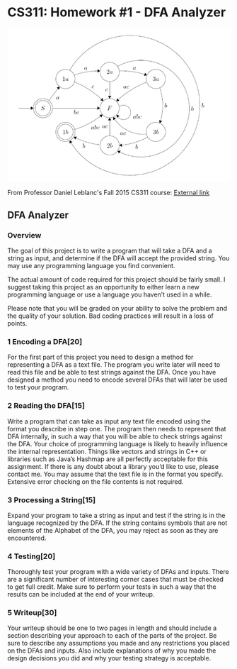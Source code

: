 CS311: Homework #1 - DFA Analyzer
===========

![DFA](DFA.png)

From Professor Daniel Leblanc's Fall 2015 CS311 course: [External link](http://web.cecs.pdx.edu/~dleblanc/cs311/project1.pdf)

DFA Analyzer
----

### Overview
The goal of this project is to write a program that will take a DFA and a string as input, and determine if the DFA will accept the provided string. You may use any programming language you find convenient.

The actual amount of code required for this project should be fairly small. I suggest taking this project as an opportunity to either learn a new programming language or use a language you haven’t used in a while.

Please note that you will be graded on your ability to solve the problem and the quality of your solution. Bad coding practices will result in a loss of points.

### 1 Encoding a DFA[20]
For the first part of this project you need to design a method for representing a DFA as a text file. The program you write later will need to read this file and be able to test strings against the DFA. Once you have designed a method you need to encode several DFAs that will later be used to test your program.

### 2 Reading the DFA[15]
Write a program that can take as input any text file encoded using the format you describe in step one. The program then needs to represent that DFA internally, in such a way that you will be able to check strings against the DFA. Your choice of programming language is likely to heavily influence the internal representation. Things like vectors and strings in C++ or libraries such as Java’s Hashmap are all perfectly acceptable for this assignment. If there is any doubt about a library you’d like to use, please contact me. You may assume that the text file is in the format you specify. Extensive error checking on the file contents is not required.

### 3 Processing a String[15]
Expand your program to take a string as input and test if the string is in the language recognized by the DFA. If the string contains symbols that are not elements of the Alphabet of the DFA, you may reject as soon as they are encountered.

### 4 Testing[20]
Thoroughly test your program with a wide variety of DFAs and inputs. There are a significant number of interesting corner cases that must be checked to get full credit. Make sure to perform your tests in such a way that the results can be included at the end of your writeup.

### 5 Writeup[30]
Your writeup should be one to two pages in length and should include a section describing your approach to each of the parts of the project. Be sure to describe any assumptions you made and any restrictions you placed on the DFAs and inputs. Also include explanations of why you made the design decisions you did and why your testing strategy is acceptable.
